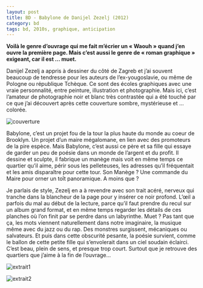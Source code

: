 ```yaml
---
layout: post
title: BD - Babylone de Danijel Zezelj (2012)
category: bd
tags: bd, 2010s, graphique, anticipation
---
```


**Voilà le genre d’ouvrage qui me fait m’écrier un « Waouh » quand j’en ouvre la première page. Mais c’est aussi le genre de « roman graphique » exigeant, car il est … muet.**

Danijel Zezelj a appris à dessiner du côté de Zagreb et j’ai souvent beaucoup de tendresse pour les auteurs de l’ex-yougoslavie, ou même de Pologne ou république Tchèque. Ce sont des écoles graphiques avec une vraie personnalité, entre peinture, illustration et photographie. Mais ici, c’est l’amateur de photographie noir et blanc très contrastée qui a été touché par ce que j’ai découvert après cette couverture sombre, mystérieuse et … colorée.

![couverture](https://filedn.eu/llqi9IBxlYouGRXYG2xlROb/img/2020/babylonezezelj0.jpg)

Babylone, c’est un projet fou de la tour la plus haute du monde au coeur de Brooklyn. Un projet d’un maire mégalomane, en lien avec des promoteurs de la pire espèce. Mais Babylone, c’est aussi ce père et sa fille qui essaye de garder un peu de poésie dans un monde de l’argent et du profit. Il dessine et sculpte, il fabrique un manège mais voit en même temps ce quartier qu’il aime, périr sous les pelleteuses, les adresses qu’il fréquentait et les amis disparaître pour cette tour. Son Manège ? Une commande du Maire pour orner un toît panoramique. A moins que ?

Je parlais de style, Zezelj en a à revendre avec son trait acéré, nerveux qui tranche dans la blancheur de la page pour y insérer ce noir profond. L’œil a parfois du mal au début de la lecture, parce qu’il faut prendre du recul sur un album grand format, et en même temps regarder les détails de ces planches où l’on finit par se perdre dans un labyrinthe. Muet ? Pas tant que ça, les mots viennent naturellement dans notre imaginaire, la musique même avec du jazz ou du rap. Des monstres surgissent, mécaniques ou salvateurs. Et puis dans cette obscurité pesante, la poésie survient, comme le ballon de cette petite fille qui s’envolerait dans un ciel soudain éclairci. C’est beau, plein de sens, et presque trop court. Surtout que je retrouve des quartiers que j’aime à la fin de l’ouvrage…

![extrait1](https://filedn.eu/llqi9IBxlYouGRXYG2xlROb/img/2020/babylonezezelj1.jpg)

![extrait2](https://filedn.eu/llqi9IBxlYouGRXYG2xlROb/img/2020/babylonezezelj2.jpg)

